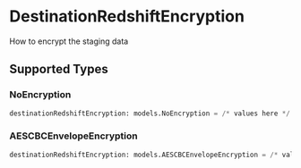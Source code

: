 # DestinationRedshiftEncryption

How to encrypt the staging data


## Supported Types

### NoEncryption

```python
destinationRedshiftEncryption: models.NoEncryption = /* values here */
```

### AESCBCEnvelopeEncryption

```python
destinationRedshiftEncryption: models.AESCBCEnvelopeEncryption = /* values here */
```

